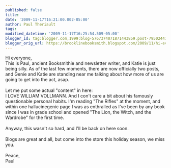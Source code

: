 ```yaml
---
published: false
title: 
date: '2009-11-17T16:21:00.002-05:00'
author: Paul Theriault
tags: 
modified_datetime: '2009-11-17T16:25:54.509-05:00'
blogger_id: tag:blogger.com,1999:blog-5767374071871443859.post-7950244144599979609
blogger_orig_url: https://brooklinebooksmith.blogspot.com/2009/11/hi-everyone-this-is-paul-ancient.html
---
```


Hi everyone,<br />This is Paul, ancient Booksmithie and newsletter writer, and Katie is just being silly.  As of the last few moments, there are now officially two posts, and Genie and Katie are standing near me talking about how more of us are going to get into the act, asap.<br /><br />Let me put some actual "content" in here:<br />I LOVE WILLIAM VOLLMANN.  And I con't care a bit about his famously questionable personal habits.  I'm reading "The Rifles" at the moment, and within one hallucinegenic page I was as enthralled as I've been by any book since I was in grade school and  opened "The Lion, the Witch, and the Wardrobe" for the first time.<br /><br />Anyway, this wasn't so hard, and I'll be back on here soon.<br /><br />Blogs are great and all, but come into the store this holiday season, we miss you.<br /><br />Peace,<br />Paul